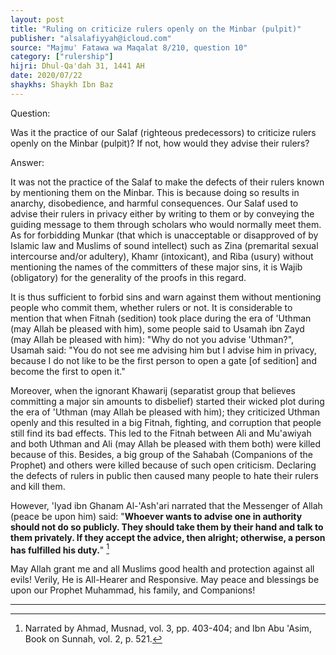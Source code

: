 ```yaml
---
layout: post
title: "Ruling on criticize rulers openly on the Minbar (pulpit)"
publisher: "alsalafiyyah@icloud.com"
source: "Majmu' Fatawa wa Maqalat 8/210, question 10"
category: ["rulership"]
hijri: Dhul-Qa'dah 31, 1441 AH
date: 2020/07/22
shaykhs: Shaykh Ibn Baz
---
```


Question: 

Was it the practice of our Salaf (righteous predecessors) to criticize rulers openly on the Minbar (pulpit)? If not, how would they advise their rulers?  

Answer: 

It was not the practice of the Salaf to make the defects of their rulers known by mentioning them on the Minbar. This is because doing so results in anarchy, disobedience, and harmful consequences. Our Salaf used to advise their rulers in privacy either by writing to them or by conveying the guiding message to them through scholars who would normally meet them. As for forbidding Munkar (that which is unacceptable or disapproved of by Islamic law and Muslims of sound intellect) such as Zina (premarital sexual intercourse and/or adultery), Khamr (intoxicant), and Riba (usury) without mentioning the names of the committers of these major sins, it is Wajib (obligatory) for the generality of the proofs in this regard.

It is thus sufficient to forbid sins and warn against them without mentioning people who commit them, whether rulers or not. It is considerable to mention that when Fitnah (sedition) took place during the era of 'Uthman (may Allah be pleased with him), some people said to Usamah ibn Zayd (may Allah be pleased with him): "Why do not you advise 'Uthman?", Usamah said: "You do not see me advising him but I advise him in privacy, because I do not like to be the first person to open a gate [of sedition] and become the first to open it."

Moreover, when the ignorant Khawarij (separatist group that believes committing a major sin amounts to disbelief) started their wicked plot during the era of 'Uthman (may Allah be pleased with him); they criticized Uthman openly and this resulted in a big Fitnah, fighting, and corruption that people still find its bad effects. This led to the Fitnah between Ali and Mu'awiyah and both Uthman and Ali (may Allah be pleased with them both) were killed because of this. Besides, a big group of the Sahabah (Companions of the Prophet) and others were killed because of such open criticism. Declaring the defects of rulers in public then caused many people to hate their rulers and kill them. 

However, 'Iyad ibn Ghanam Al-'Ash'ari narrated that the Messenger of Allah (peace be upon him) said: "**Whoever wants to advise one in authority should not do so publicly. They should take them by their hand and talk to them privately. If they accept the advice, then alright; otherwise, a person has fulfilled his duty.**" [^1] 

May Allah grant me and all Muslims good health and protection against all evils! Verily, He is All-Hearer and Responsive. May peace and blessings be upon our Prophet Muhammad, his family, and Companions! 

---

[^1]: Narrated by Ahmad, Musnad, vol. 3, pp. 403-404; and Ibn Abu 'Asim, Book on Sunnah, vol. 2, p. 521.
